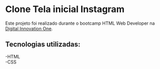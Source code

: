 # Clone Tela inicial Instagram  

Este projeto foi realizado durante o bootcamp HTML Web Developer na [Digital Innovation One](https://web.digitalinnovation.one).  

## Tecnologias utilizadas:  
-HTML  
-CSS